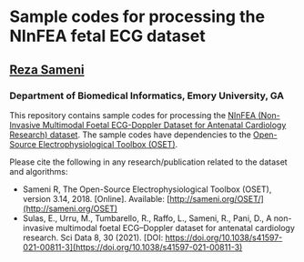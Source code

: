 # Sample codes for processing the NInFEA fetal ECG dataset
## [Reza Sameni](reza.sameni@gmail.com)
### Department of Biomedical Informatics, Emory University, GA
This repository contains sample codes for processing the [NInFEA (Non-Invasive Multimodal Foetal ECG-Doppler Dataset for Antenatal Cardiology Research) dataset](https://physionet.org/content/ninfea/1.0.0/). The sample codes have dependencies to the [Open-Source Electrophysiological Toolbox (OSET)](https://gitlab.com/rsameni/OSET).

Please cite the following in any research/publication related to the dataset and algorithms:
* Sameni R, The Open-Source Electrophysiological Toolbox (OSET), version 3.14, 2018. [Online]. Available: [http://sameni.org/OSET/](http://sameni.org/OSET)
* Sulas, E., Urru, M., Tumbarello, R., Raffo, L., Sameni, R., Pani, D., A non-invasive multimodal foetal ECG–Doppler dataset for antenatal cardiology research. Sci Data 8, 30 (2021). [DOI: https://doi.org/10.1038/s41597-021-00811-3](https://doi.org/10.1038/s41597-021-00811-3)
